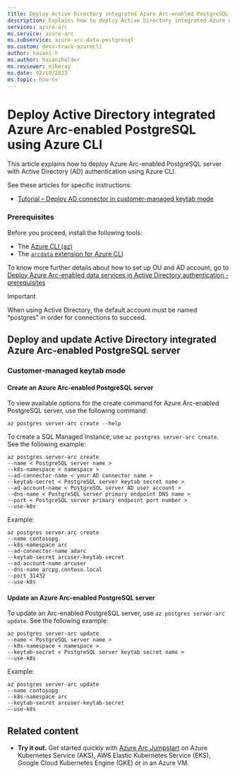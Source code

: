 ```yaml
---
title: Deploy Active Directory integrated Azure Arc-enabled PostgreSQL server using Azure CLI
description: Explains how to deploy Active Directory integrated Azure Arc-enabled PostgreSQL server using Azure CLI
services: azure-arc
ms.service: azure-arc
ms.subservice: azure-arc-data-postgresql
ms.custom: devx-track-azurecli
author: hasani-h
ms.author: hasaniholder
ms.reviewer: mikeray
ms.date: 02/10/2023
ms.topic: how-to
---
```


# Deploy Active Directory integrated Azure Arc-enabled PostgreSQL using Azure CLI

This article explains how to deploy Azure Arc-enabled PostgreSQL server with Active Directory (AD) authentication using Azure CLI.

See these articles for specific instructions:

- [Tutorial – Deploy AD connector in customer-managed keytab mode](deploy-customer-managed-keytab-active-directory-connector.md)

### Prerequisites

Before you proceed, install the following tools:

- The [Azure CLI (az)](/cli/azure/install-azure-cli)
- The [`arcdata` extension for Azure CLI](install-arcdata-extension.md)

To know more further details about how to set up OU and AD account, go to [Deploy Azure Arc-enabled data services in Active Directory authentication - prerequisites](active-directory-prerequisites.md)

> [!IMPORTANT]
> When using Active Directory, the default account must be named "postgres" in order for connections to succeed.

## Deploy and update Active Directory integrated Azure Arc-enabled PostgreSQL server

### Customer-managed keytab mode

#### Create an Azure Arc-enabled PostgreSQL server

To view available options for the create command for Azure Arc-enabled PostgreSQL server, use the following command:

```azurecli
az postgres server-arc create --help
```

To create a SQL Managed Instance, use `az postgres server-arc create`. See the following example:

```azurecli
az postgres server-arc create 
--name < PostgreSQL server name >  
--k8s-namespace < namespace > 
--ad-connector-name < your AD connector name > 
--keytab-secret < PostgreSQL server keytab secret name >  
--ad-account-name < PostgreSQL server AD user account >  
--dns-name < PostgreSQL server primary endpoint DNS name > 
--port < PostgreSQL server primary endpoint port number >
--use-k8s
```

Example:

```azurecli
az postgres server-arc create 
--name contosopg 
--k8s-namespace arc 
--ad-connector-name adarc 
--keytab-secret arcuser-keytab-secret
--ad-account-name arcuser 
--dns-name arcpg.contoso.local
--port 31432
--use-k8s
```

#### Update an Azure Arc-enabled PostgreSQL server

To update an Arc-enabled PostgreSQL server, use `az postgres server-arc update`. See the following example:

```azurecli
az postgres server-arc update 
--name < PostgreSQL server name >  
--k8s-namespace < namespace > 
--keytab-secret < PostgreSQL server keytab secret name >  
--use-k8s
```

Example:

```azurecli
az postgres server-arc update 
--name contosopg 
--k8s-namespace arc 
--keytab-secret arcuser-keytab-secret
--use-k8s
```

## Related content
- **Try it out.** Get started quickly with [Azure Arc Jumpstart](https://github.com/microsoft/azure_arc#azure-arc-enabled-data-services) on Azure Kubernetes Service (AKS), AWS Elastic Kubernetes Service (EKS), Google Cloud Kubernetes Engine (GKE) or in an Azure VM. 
